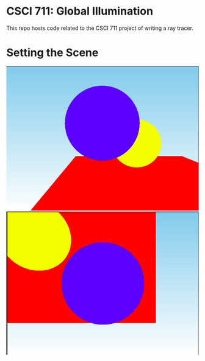 # CSCI 711: Global Illumination
This repo hosts code related to the CSCI 711 project of writing a ray tracer.

# Setting the Scene
![](./src/assn2_img_1.png)
![](./src/assn2_img_2.png)
